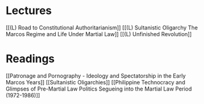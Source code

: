 # Lectures
[[(L) Road to Constitutional Authoritarianism]]
[[(L) Sultanistic Oligarchy The Marcos Regime and Life Under Martial Law]]
[[(L) Unfinished Revolution]]

# Readings
[[Patronage and Pornography - Ideology and Spectatorship in the Early Marcos Years]]
[[Sultanistic Oligarchies]]
[[Philippine Technocracy and Glimpses of Pre-Martial Law Politics Segueing into the Martial Law Period (1972-1986)]]